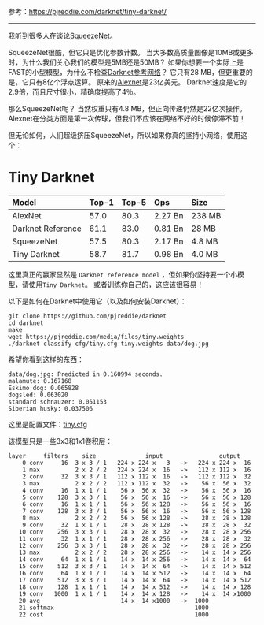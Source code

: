 参考：https://pjreddie.com/darknet/tiny-darknet/


----------
我听到很多人在谈论[SqueezeNet](https://arxiv.org/abs/1602.07360)。

SqueezeNet很酷，但它只是优化参数计数。 当大多数高质量图像是10MB或更多时，为什么我们关心我们的模型是5MB还是50MB？ 如果你想要一个实际上是FAST的小型模型，为什么不检查[Darknet参考网络](https://pjreddie.com/darknet/imagenet/#reference)？ 它只有28 MB，但更重要的是，它只有8亿个浮点运算。 原来的[Alexnet](https://papers.nips.cc/paper/4824-imagenet-classification-with-deep-convolutional-neural-networks.pdf)是23亿美元。 Darknet速度是它的2.9倍，而且尺寸很小，精确度提高了4％。

那么SqueezeNet呢？ 当然权重只有4.8 MB，但正向传递仍然是22亿次操作。 Alexnet在分类方面是第一次传球，但我们不应该在网络不好的时候停滞不前！

但无论如何，人们超级挤压SqueezeNet，所以如果你真的坚持小网络，使用这个：

# Tiny Darknet

|Model	|Top-1	|Top-5	|Ops	|Size
|:---|:---|:---|:--|:--|
|AlexNet	|57.0	|80.3	|2.27 Bn	|238 MB
|Darknet Reference|	61.1	|83.0	|0.81 Bn |28 MB
|SqueezeNet	|57.5	|80.3	|2.17 Bn	|4.8 MB
|Tiny Darknet	|58.7	|81.7	|0.98 Bn	|4.0 MB

这里真正的赢家显然是 `Darknet reference model` ，但如果你坚持要一个小模型，请使用`Tiny Darknet`。 或者训练你自己的，这应该很容易！

以下是如何在Darknet中使用它（以及如何安装Darknet）：

```
git clone https://github.com/pjreddie/darknet
cd darknet
make
wget https://pjreddie.com/media/files/tiny.weights
./darknet classify cfg/tiny.cfg tiny.weights data/dog.jpg
```
希望你看到这样的东西：

```
data/dog.jpg: Predicted in 0.160994 seconds.
malamute: 0.167168
Eskimo dog: 0.065828
dogsled: 0.063020
standard schnauzer: 0.051153
Siberian husky: 0.037506
```
这里是配置文件：[tiny.cfg](https://github.com/pjreddie/darknet/blob/master/cfg/tiny.cfg)

该模型只是一些3x3和1x1卷积层：

```
layer     filters    size              input                output
    0 conv     16  3 x 3 / 1   224 x 224 x   3   ->   224 x 224 x  16
    1 max          2 x 2 / 2   224 x 224 x  16   ->   112 x 112 x  16
    2 conv     32  3 x 3 / 1   112 x 112 x  16   ->   112 x 112 x  32
    3 max          2 x 2 / 2   112 x 112 x  32   ->    56 x  56 x  32
    4 conv     16  1 x 1 / 1    56 x  56 x  32   ->    56 x  56 x  16
    5 conv    128  3 x 3 / 1    56 x  56 x  16   ->    56 x  56 x 128
    6 conv     16  1 x 1 / 1    56 x  56 x 128   ->    56 x  56 x  16
    7 conv    128  3 x 3 / 1    56 x  56 x  16   ->    56 x  56 x 128
    8 max          2 x 2 / 2    56 x  56 x 128   ->    28 x  28 x 128
    9 conv     32  1 x 1 / 1    28 x  28 x 128   ->    28 x  28 x  32
   10 conv    256  3 x 3 / 1    28 x  28 x  32   ->    28 x  28 x 256
   11 conv     32  1 x 1 / 1    28 x  28 x 256   ->    28 x  28 x  32
   12 conv    256  3 x 3 / 1    28 x  28 x  32   ->    28 x  28 x 256
   13 max          2 x 2 / 2    28 x  28 x 256   ->    14 x  14 x 256
   14 conv     64  1 x 1 / 1    14 x  14 x 256   ->    14 x  14 x  64
   15 conv    512  3 x 3 / 1    14 x  14 x  64   ->    14 x  14 x 512
   16 conv     64  1 x 1 / 1    14 x  14 x 512   ->    14 x  14 x  64
   17 conv    512  3 x 3 / 1    14 x  14 x  64   ->    14 x  14 x 512
   18 conv    128  1 x 1 / 1    14 x  14 x 512   ->    14 x  14 x 128
   19 conv   1000  1 x 1 / 1    14 x  14 x 128   ->    14 x  14 x1000
   20 avg                       14 x  14 x1000   ->  1000
   21 softmax                                        1000
   22 cost                                           1000
```